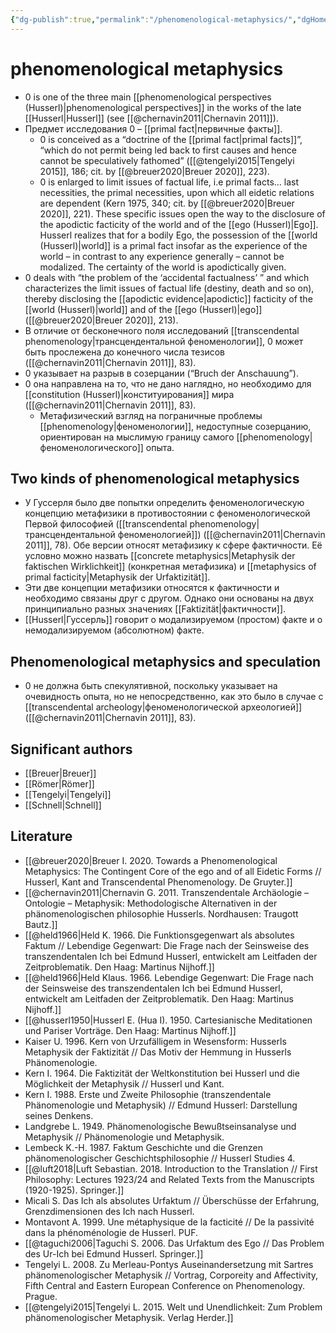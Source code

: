 ```yaml
---
{"dg-publish":true,"permalink":"/phenomenological-metaphysics/","dgHomeLink":false,"dgPassFrontmatter":false}
---
```


# phenomenological metaphysics
- 0 is one of the three main [[phenomenological perspectives (Husserl)|phenomenological perspectives]] in the works of the late [[Husserl|Husserl]] (see [[@chernavin2011|Chernavin 2011]]). 
- Предмет исследования 0 – [[primal fact|первичные факты]].
	- 0 is conceived as a “doctrine of the [[primal fact|primal facts]]”, “which do not permit being led back to first causes and hence cannot be speculatively fathomed” ([[@tengelyi2015|Tengelyi 2015]], 186; cit. by [[@breuer2020|Breuer 2020]], 223).
	- 0 is enlarged to limit issues of factual life, i.e primal facts… last necessities, the primal necessities, upon which all eidetic relations are dependent (Kern 1975, 340; cit. by [[@breuer2020|Breuer 2020]], 221). These specific issues open the way to the disclosure of the apodictic facticity of the world and of the [[ego (Husserl)|Ego]]. Husserl realizes that for a bodily Ego, the possession of the [[world (Husserl)|world]] is a primal fact insofar as the experience of the world – in contrast to any experience generally – cannot be modalized. The certainty of the world is apodictically given.
- 0 deals with “the problem of the ‘accidental factualness’ ” and which characterizes the limit issues of factual life (destiny, death and so on), thereby disclosing the [[apodictic evidence|apodictic]] facticity of the [[world (Husserl)|world]] and of the [[ego (Husserl)|ego]] ([[@breuer2020|Breuer 2020]], 213).
- В отличие от бесконечного поля исследований [[transcendental phenomenology|трансцендентальной феноменологии]], 0 может быть прослежена до конечного числа тезисов ([[@chernavin2011|Chernavin 2011]], 83).
- 0 указывает на разрыв в созерцании (“Bruch der Anschauung”).
- 0 она направлена на то, что не дано наглядно, но необходимо для [[constitution (Husserl)|конституирования]] мира ([[@chernavin2011|Chernavin 2011]], 83).
	- Метафизический взгляд на пограничные проблемы [[phenomenology|феноменологии]], недоступные созерцанию, ориентирован на мыслимую границу самого [[phenomenology|феноменологического]] опыта. 

## Two kinds of phenomenological metaphysics
- У Гуссерля было две попытки определить феноменологическую концепцию метафизики в противостоянии с феноменологической Первой философией ([[transcendental phenomenology|трансцендентальной феноменологией]]) ([[@chernavin2011|Chernavin 2011]], 78). Обе версии относят метафизику к сфере фактичности. Её условно можно назвать [[concrete metaphysics|Metaphysik der faktischen Wirklichkeit]] (конкретная метафизика) и [[metaphysics of primal facticity|Metaphysik der Urfaktizität]].
- Эти две концепции метафизики относятся к фактичности и необходимо связаны друг с другом. Однако они основаны на двух принципиально разных значениях [[Faktizität|фактичности]]. 
- [[Husserl|Гуссерль]] говорит о модализируемом (простом) факте и о немодализируемом (абсолютном) факте.


## Phenomenological metaphysics and speculation
- 0 не должна быть спекулятивной, поскольку указывает на очевидность опыта, но не непосредственно, как это было в случае с [[transcendental archeology|феноменологической археологией]] ([[@chernavin2011|Chernavin 2011]], 83).




## Significant authors
- [[Breuer|Breuer]]
- [[Römer|Römer]]
- [[Tengelyi|Tengelyi]]
- [[Schnell|Schnell]]

## Literature
- [[@breuer2020|Breuer I. 2020. Towards a Phenomenological Metaphysics: The Contingent Core of the ego and of all Eidetic Forms // Husserl, Kant and Transcendental Phenomenology.  De Gruyter.]]
- [[@chernavin2011|Chernavin G. 2011. Transzendentale Archäologie – Ontologie – Metaphysik: Methodologische Alternativen in der phänomenologischen philosophie Husserls. Nordhausen: Traugott Bautz.]]
- [[@held1966|Held K. 1966. Die Funktionsgegenwart als absolutes Faktum // Lebendige Gegenwart: Die Frage nach der Seinsweise des transzendentalen Ich bei Edmund Husserl, entwickelt am Leitfaden der Zeitproblematik. Den Haag: Martinus Nijhoff.]]
- [[@held1966|Held Klaus. 1966. Lebendige Gegenwart: Die Frage nach der Seinsweise des transzendentalen Ich bei Edmund Husserl, entwickelt am Leitfaden der Zeitproblematik. Den Haag: Martinus Nijhoff.]]
- [[@husserl1950|Husserl E. (Hua I). 1950. Cartesianische Meditationen und Pariser Vorträge. Den Haag: Martinus Nijhoff.]]
- Kaiser U. 1996. Kern von Urzufälligеm in Wesensform: Husserls Metaphysik der Faktizität // Das Motiv der Hemmung in Husserls Phänomenologie. 
- Kern I. 1964. Die Faktizität der Weltkonstitution bei Husserl und die Möglichkeit der Metaphysik // Husserl und Kant.
- Kern I. 1988. Erste und Zweite Philosophie (transzendentale Phänomenologie und Metaphysik) // Edmund Husserl: Darstellung seines Denkens.
- Landgrebe L. 1949. Phänomenologische Bewußtseinsanalyse und Metaphysik // Phänomenologie und Metaphysik.
- Lembeck K.-H. 1987. Faktum Geschichte und die Grenzen phänomenologischer Geschichtsphilosophie // Husserl Studies 4.
- [[@luft2018|Luft Sebastian. 2018. Introduction to the Translation // First Philosophy: Lectures 1923/24 and Related Texts from the Manuscripts (1920-1925). Springer.]]
- Micali S. Das Ich als absolutes Urfaktum // Überschüsse der Erfahrung, Grenzdimensionen des Ich nach Husserl.
- Montavont A. 1999. Une métaphysique de la facticité // De la passivité dans la phénoménologie de Husserl. PUF.
- [[@taguchi2006|Taguchi S. 2006. Das Urfaktum des Ego // Das Problem des Ur-Ich bei Edmund Husserl. Springer.]]
- Tengelyi L. 2008. Zu Merleau-Pontys Auseinandersetzung mit Sartres phänomenologischer Metaphysik // Vortrag, Corporeity and Affectivity, Fifth Central and Eastern European Conference on Phenomenology. Prague.
- [[@tengelyi2015|Tengelyi L. 2015. Welt und Unendlichkeit: Zum Problem phänomenologischer Metaphysik. Verlag Herder.]]

